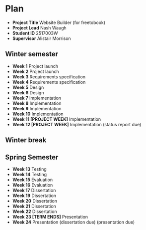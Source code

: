 # Plan

* **Project Title** Website Builder (for freetobook)
* **Project Lead** Nash Waugh
* **Student ID** 2517003W
* **Supervisor** Alistair Morrison

## Winter semester

*  **Week 1** Project launch
*  **Week 2** Project launch
*  **Week 3** Requirements specification
*  **Week 4** Requirements specification
*  **Week 5** Design
*  **Week 6** Design
*  **Week 7** Implementation
*  **Week 8** Implementation
*  **Week 9** Implementation
*  **Week 10** Implementation
*  **Week 11 [PROJECT WEEK]** Implementation
*  **Week 12 [PROJECT WEEK]** Implementation (status report due)

## Winter break

## Spring Semester

*  **Week 13** Testing
*  **Week 14** Testing
*  **Week 15** Evaluation
*  **Week 16** Evaluation
*  **Week 17** Dissertation
*  **Week 19** Dissertation
*  **Week 20** Dissertation
*  **Week 21** Dissertation
*  **Week 22** Dissertation
*  **Week 23 [TERM ENDS]** Presentation
*  **Week 24** Presentation (dissertation due) (presentation due)

